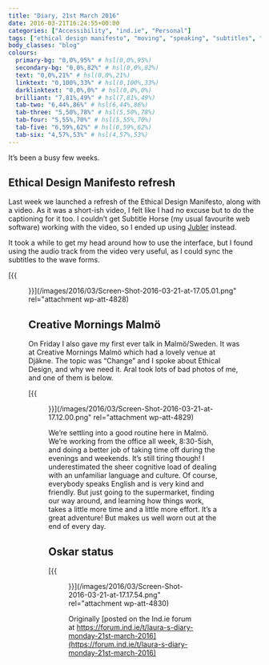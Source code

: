 ```yaml
---
title: "Diary, 21st March 2016"
date: 2016-03-21T16:24:55+00:00
categories: ["Accessibility", "ind.ie", "Personal"]
tags: ["ethical design manifesto", "moving", "speaking", "subtitles", "Sweden", "video"]
body_classes: "blog"
colours:
  primary-bg: "0,0%,95%" # hsl(0,0%,95%)
  secondary-bg: "0,0%,82%" # hsl(0,0%,82%)
  text: "0,0%,21%" # hsl(0,0%,21%)
  linktext: "0,100%,33%" # hsl(0,100%,33%)
  darklinktext: "0,0%,0%" # hsl(0,0%,0%)
  brilliant: "7,81%,49%" # hsl(7,81%,49%)
  tab-two: "6,44%,86%" # hsl(6,44%,86%)
  tab-three: "5,50%,78%" # hsl(5,50%,78%)
  tab-four: "5,55%,70%" # hsl(5,55%,70%)
  tab-five: "6,59%,62%" # hsl(6,59%,62%)
  tab-six: "4,57%,53%" # hsl(4,57%,53%)
---
```


It’s been a busy few weeks.

## Ethical Design Manifesto refresh

Last week we launched a refresh of the Ethical Design Manifesto, along with a video. As it was a short-ish video, I felt like I had no excuse but to do the captioning for it too. I couldn’t get Subtitle Horse (my usual favourite web software) working with the video, so I ended up using [Jubler](http://jubler.org/) instead.

It took a while to get my head around how to use the interface, but I found using the audio track from the video very useful, as I could sync the subtitles to the wave forms.

[{{<figure class="wp-caption aligncenter size-large wp-image-4828" src="/images/2016/03/Screen-Shot-2016-03-21-at-17.05.01-1024x601.png" alt="Screenshot of Jubler with highlighted wave forms for subtitle editing" width="1024" height="601" caption="Jubler in action">}}](/images/2016/03/Screen-Shot-2016-03-21-at-17.05.01.png" rel="attachment wp-att-4828)

## Creative Mornings Malmö

On Friday I also gave my first ever talk in Malmö/Sweden. It was at Creative Mornings Malmö which had a lovely venue at Djäkne. The topic was “Change” and I spoke about Ethical Design, and why we need it. Aral took lots of bad photos of me, and one of them is below.

[{{<figure class="wp-caption aligncenter size-large wp-image-4829" src="/images/2016/03/Screen-Shot-2016-03-21-at-17.12.00-1024x768.png" alt="Me talking with a slide of the Ethical Design Manifesto (The 3 Rs of Ethical Design) in a fluffy black cardigan" width="1024" height="768" caption="Me doing my impression of a crow">}}](/images/2016/03/Screen-Shot-2016-03-21-at-17.12.00.png" rel="attachment wp-att-4829)

We’re settling into a good routine here in Malmö. We’re working from the office all week, 8:30-5ish, and doing a better job of taking time off during the evenings and weekends. It’s still tiring though! I underestimated the sheer cognitive load of dealing with an unfamiliar language and culture. Of course, everybody speaks English and is very kind and friendly. But just going to the supermarket, finding our way around, and learning how things work, takes a little more time and a little more effort. It’s a great adventure! But makes us well worn out at the end of every day.

## Oskar status

[{{<figure class="wp-caption aligncenter size-large wp-image-4830" src="/images/2016/03/Screen-Shot-2016-03-21-at-17.17.54-1024x767.png" alt="Oskar paddling in the sea in front of the Turning Torso in Malmö" width="1024" height="767" caption="Enjoying the beach life!">}}](/images/2016/03/Screen-Shot-2016-03-21-at-17.17.54.png" rel="attachment wp-att-4830)

Originally [posted on the Ind.ie forum at https://forum.ind.ie/t/laura-s-diary-monday-21st-march-2016](https://forum.ind.ie/t/laura-s-diary-monday-21st-march-2016)

	